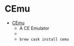 # CEmu
- [CEmu](https://ce-programming.github.io/CEmu/)
  -  A CE Emulator
  - 
  - `brew cask install cemu`
